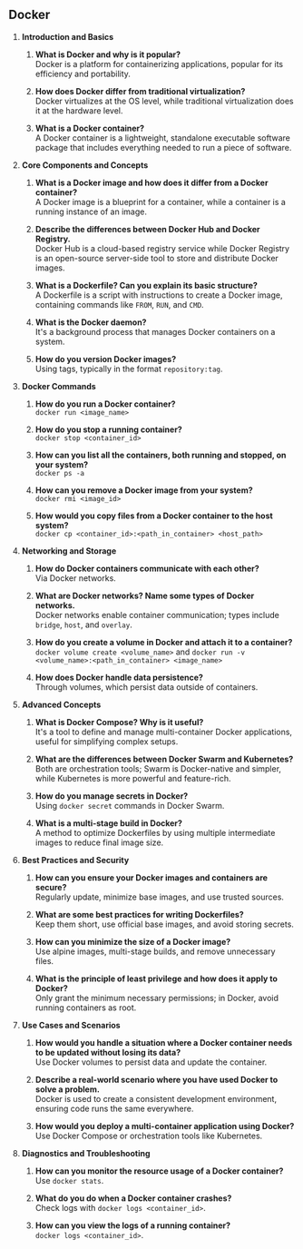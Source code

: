 ## Docker

1. **Introduction and Basics**
   1. **What is Docker and why is it popular?**  
      Docker is a platform for containerizing applications, popular for its efficiency and portability.
      
   2. **How does Docker differ from traditional virtualization?**  
      Docker virtualizes at the OS level, while traditional virtualization does it at the hardware level.
      
   3. **What is a Docker container?**  
      A Docker container is a lightweight, standalone executable software package that includes everything needed to run a piece of software.

2. **Core Components and Concepts**
   1. **What is a Docker image and how does it differ from a Docker container?**  
      A Docker image is a blueprint for a container, while a container is a running instance of an image.
      
   2. **Describe the differences between Docker Hub and Docker Registry.**  
      Docker Hub is a cloud-based registry service while Docker Registry is an open-source server-side tool to store and distribute Docker images.
      
   3. **What is a Dockerfile? Can you explain its basic structure?**  
      A Dockerfile is a script with instructions to create a Docker image, containing commands like `FROM`, `RUN`, and `CMD`.
      
   4. **What is the Docker daemon?**  
      It's a background process that manages Docker containers on a system.
      
   5. **How do you version Docker images?**  
      Using tags, typically in the format `repository:tag`.

3. **Docker Commands**
   1. **How do you run a Docker container?**  
      `docker run <image_name>`
      
   2. **How do you stop a running container?**  
      `docker stop <container_id>`
      
   3. **How can you list all the containers, both running and stopped, on your system?**  
      `docker ps -a`
      
   4. **How can you remove a Docker image from your system?**  
      `docker rmi <image_id>`
      
   5. **How would you copy files from a Docker container to the host system?**  
      `docker cp <container_id>:<path_in_container> <host_path>`

4. **Networking and Storage**
   1. **How do Docker containers communicate with each other?**  
      Via Docker networks.
      
   2. **What are Docker networks? Name some types of Docker networks.**  
      Docker networks enable container communication; types include `bridge`, `host`, and `overlay`.
      
   3. **How do you create a volume in Docker and attach it to a container?**  
      `docker volume create <volume_name>` and `docker run -v <volume_name>:<path_in_container> <image_name>`
      
   4. **How does Docker handle data persistence?**  
      Through volumes, which persist data outside of containers.

5. **Advanced Concepts**
   1. **What is Docker Compose? Why is it useful?**  
      It's a tool to define and manage multi-container Docker applications, useful for simplifying complex setups.
      
   2. **What are the differences between Docker Swarm and Kubernetes?**  
      Both are orchestration tools; Swarm is Docker-native and simpler, while Kubernetes is more powerful and feature-rich.
      
   3. **How do you manage secrets in Docker?**  
      Using `docker secret` commands in Docker Swarm.
      
   4. **What is a multi-stage build in Docker?**  
      A method to optimize Dockerfiles by using multiple intermediate images to reduce final image size.

6. **Best Practices and Security**
   1. **How can you ensure your Docker images and containers are secure?**  
      Regularly update, minimize base images, and use trusted sources.
      
   2. **What are some best practices for writing Dockerfiles?**  
      Keep them short, use official base images, and avoid storing secrets.
      
   3. **How can you minimize the size of a Docker image?**  
      Use alpine images, multi-stage builds, and remove unnecessary files.
      
   4. **What is the principle of least privilege and how does it apply to Docker?**  
      Only grant the minimum necessary permissions; in Docker, avoid running containers as root.

7. **Use Cases and Scenarios**
   1. **How would you handle a situation where a Docker container needs to be updated without losing its data?**  
      Use Docker volumes to persist data and update the container.
      
   2. **Describe a real-world scenario where you have used Docker to solve a problem.**  
      Docker is used to create a consistent development environment, ensuring code runs the same everywhere.
      
   3. **How would you deploy a multi-container application using Docker?**  
      Use Docker Compose or orchestration tools like Kubernetes.

8. **Diagnostics and Troubleshooting**
   1. **How can you monitor the resource usage of a Docker container?**  
      Use `docker stats`.
      
   2. **What do you do when a Docker container crashes?**  
      Check logs with `docker logs <container_id>`.
      
   3. **How can you view the logs of a running container?**  
      `docker logs <container_id>`.
